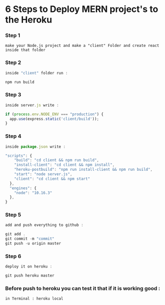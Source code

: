 # 6 Steps to Deploy MERN project's to the Heroku
### Step 1
```
make your Node.js project and make a "client" Folder and create react inside that folder
```
### Step 2
```javascript
inside "client" folder run :

npm run build
```

### Step 3
```javascript
inside server.js write :

if (process.env.NODE_ENV === "production") {
  app.use(express.static('client/build'));
}
```

### Step 4
```javascript
inside package.json write :

"scripts": {
    "build": "cd client && npm run build",
    "install-client": "cd client && npm install",
    "heroku-postbuild": "npm run install-client && npm run build",
    "start": "node server.js",
    "client": "cd client && npm start"
  },
  "engines": {
    "node": "10.16.3"
  },
}
```

### Step 5
```javascript
add and push everything to github : 

git add .
git commit -m "commit"
git push -u origin master
```

### Step 6
```javascript
deploy it on heroku : 

git push heroku master

```

### Before push to heroku you can test it that if it is working good :
```
in Terminal : heroku local
 ```




